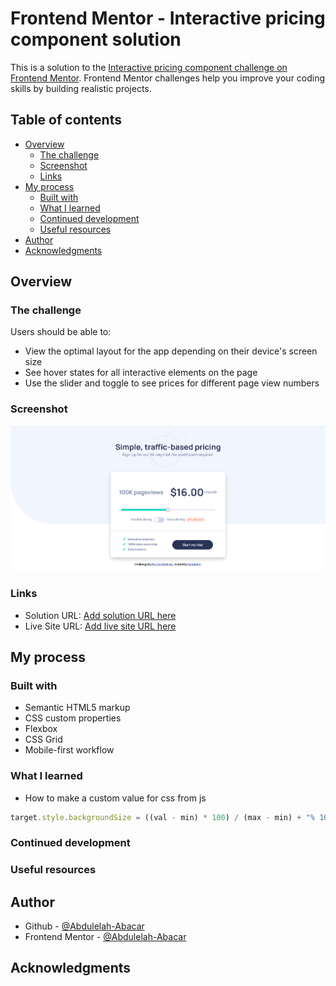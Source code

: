 # Frontend Mentor - Interactive pricing component solution

This is a solution to the [Interactive pricing component challenge on Frontend Mentor](https://www.frontendmentor.io/challenges/interactive-pricing-component-t0m8PIyY8). Frontend Mentor challenges help you improve your coding skills by building realistic projects.

## Table of contents

- [Overview](#overview)
  - [The challenge](#the-challenge)
  - [Screenshot](#screenshot)
  - [Links](#links)
- [My process](#my-process)
  - [Built with](#built-with)
  - [What I learned](#what-i-learned)
  - [Continued development](#continued-development)
  - [Useful resources](#useful-resources)
- [Author](#author)
- [Acknowledgments](#acknowledgments)

## Overview

### The challenge

Users should be able to:

- View the optimal layout for the app depending on their device's screen size
- See hover states for all interactive elements on the page
- Use the slider and toggle to see prices for different page view numbers

### Screenshot

![](./screenshot.png)

### Links

- Solution URL: [Add solution URL here](https://www.frontendmentor.io/solutions/responsive-interactive-pricing-component-xZbGD6WXdX)
- Live Site URL: [Add live site URL here](https://abdulelah-abacar.github.io/interactive-pricing-componen/)

## My process

### Built with

- Semantic HTML5 markup
- CSS custom properties
- Flexbox
- CSS Grid
- Mobile-first workflow

### What I learned

- How to make a custom value for css from js

```js
target.style.backgroundSize = ((val - min) * 100) / (max - min) + "% 100%";
```

### Continued development

### Useful resources

## Author

- Github - [@Abdulelah-Abacar](https://github.com/Abdulelah-Abacar)
- Frontend Mentor - [@Abdulelah-Abacar](https://www.frontendmentor.io/profile/Abdulelah-Abacar)

## Acknowledgments
